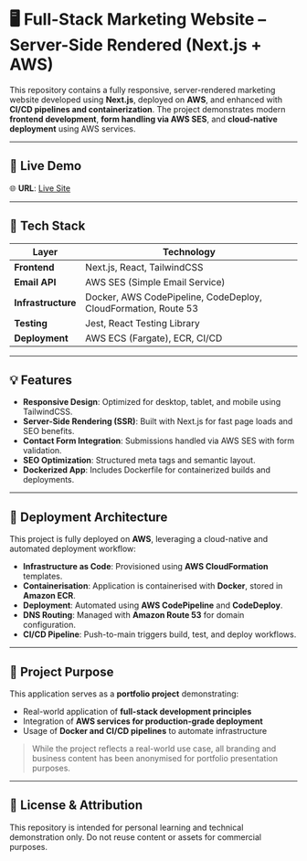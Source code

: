 <!-- @format -->

# 🖥️ Full-Stack Marketing Website – Server-Side Rendered (Next.js + AWS)

This repository contains a fully responsive, server-rendered marketing website developed using **Next.js**, deployed on **AWS**, and enhanced with **CI/CD pipelines and containerization**. The project demonstrates modern **frontend development**, **form handling via AWS SES**, and **cloud-native deployment** using AWS services.

---

## 🔗 Live Demo

🌐 **URL**: [Live Site](https://project1.lamounierdigital.com/)

---

## 🧰 Tech Stack

| Layer              | Technology                                                     |
| ------------------ | -------------------------------------------------------------- |
| **Frontend**       | Next.js, React, TailwindCSS                                    |
| **Email API**      | AWS SES (Simple Email Service)                                 |
| **Infrastructure** | Docker, AWS CodePipeline, CodeDeploy, CloudFormation, Route 53 |
| **Testing**        | Jest, React Testing Library                                    |
| **Deployment**     | AWS ECS (Fargate), ECR, CI/CD                                  |

---

## 💡 Features

- **Responsive Design**: Optimized for desktop, tablet, and mobile using TailwindCSS.
- **Server-Side Rendering (SSR)**: Built with Next.js for fast page loads and SEO benefits.
- **Contact Form Integration**: Submissions handled via AWS SES with form validation.
- **SEO Optimization**: Structured meta tags and semantic layout.
- **Dockerized App**: Includes Dockerfile for containerized builds and deployments.

---

## 🚀 Deployment Architecture

This project is fully deployed on **AWS**, leveraging a cloud-native and automated deployment workflow:

- **Infrastructure as Code**: Provisioned using **AWS CloudFormation** templates.
- **Containerisation**: Application is containerised with **Docker**, stored in **Amazon ECR**.
- **Deployment**: Automated using **AWS CodePipeline** and **CodeDeploy**.
- **DNS Routing**: Managed with **Amazon Route 53** for domain configuration.
- **CI/CD Pipeline**: Push-to-main triggers build, test, and deploy workflows.

---

## 📁 Project Purpose

This application serves as a **portfolio project** demonstrating:

- Real-world application of **full-stack development principles**
- Integration of **AWS services for production-grade deployment**
- Usage of **Docker and CI/CD pipelines** to automate infrastructure

> While the project reflects a real-world use case, all branding and business content has been anonymised for portfolio presentation purposes.

---

## 📄 License & Attribution

This repository is intended for personal learning and technical demonstration only. Do not reuse content or assets for commercial purposes.
